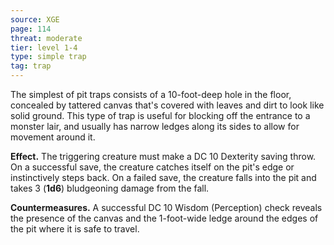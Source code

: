 ```yaml
---
source: XGE
page: 114
threat: moderate
tier: level 1-4
type: simple trap
tag: trap
---
```

The simplest of pit traps consists of a 10-foot-deep hole in the floor, concealed by tattered canvas that's covered with leaves and dirt to look like solid ground. This type of trap is useful for blocking off the entrance to a monster lair, and usually has narrow ledges along its sides to allow for movement around it.

**Effect.** The triggering creature must make a DC 10 Dexterity saving throw. On a successful save, the creature catches itself on the pit's edge or instinctively steps back. On a failed save, the creature falls into the pit and takes 3 (**1d6**) bludgeoning damage from the fall.

**Countermeasures.** A successful DC 10 Wisdom (Perception) check reveals the presence of the canvas and the 1-foot-wide ledge around the edges of the pit where it is safe to travel.

